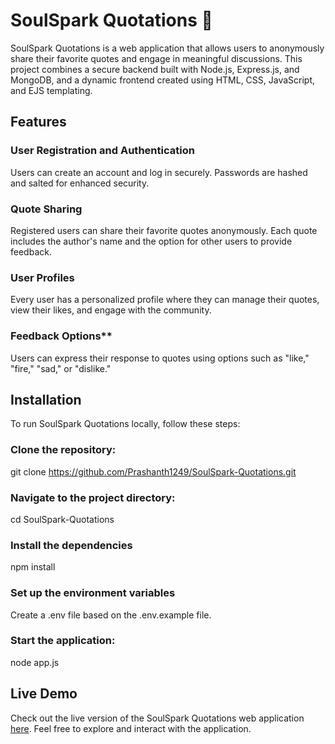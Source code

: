 # SoulSpark Quotations 🌟
SoulSpark Quotations is a web application that allows users to anonymously share their favorite quotes and engage in meaningful discussions. This project combines a secure backend built with Node.js, Express.js, and MongoDB, and a dynamic frontend created using HTML, CSS, JavaScript, and EJS templating.

## Features
### User Registration and Authentication 
Users can create an account and log in securely. Passwords are hashed and salted for enhanced security.

### Quote Sharing
Registered users can share their favorite quotes anonymously. Each quote includes the author's name and the option for other users to provide feedback.

### User Profiles
Every user has a personalized profile where they can manage their quotes, view their likes, and engage with the community.

### Feedback Options**
Users can express their response to quotes using options such as "like," "fire," "sad," or "dislike."


## Installation
To run SoulSpark Quotations locally, follow these steps:

### Clone the repository:

git clone https://github.com/Prashanth1249/SoulSpark-Quotations.git

### Navigate to the project directory:
cd SoulSpark-Quotations

### Install the dependencies
npm install

### Set up the environment variables
Create a .env file based on the .env.example file.

### Start the application:
node app.js



## Live Demo

Check out the live version of the SoulSpark Quotations web application [here](https://quote-soulspark.onrender.com). 
Feel free to explore and interact with the application.
